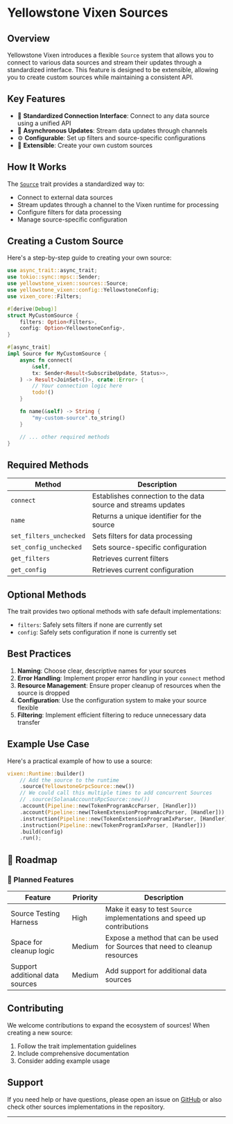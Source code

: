 # Yellowstone Vixen Sources

## Overview

Yellowstone Vixen introduces a flexible `Source` system that allows you to connect to various data sources and stream their updates through a standardized interface. This feature is designed to be extensible, allowing you to create custom sources while maintaining a consistent API.

## Key Features

- 🔌 **Standardized Connection Interface**: Connect to any data source using a unified API
- 📡 **Asynchronous Updates**: Stream data updates through channels
- ⚙️ **Configurable**: Set up filters and source-specific configurations
- 🔄 **Extensible**: Create your own custom sources

## How It Works

The [`Source`](https://github.com/rpcpool/yellowstone-vixen/blob/main/crates/runtime/src/sources.rs) trait provides a standardized way to:
- Connect to external data sources
- Stream updates through a channel to the Vixen runtime for processing
- Configure filters for data processing
- Manage source-specific configuration

## Creating a Custom Source

Here's a step-by-step guide to creating your own source:

```rust
use async_trait::async_trait;
use tokio::sync::mpsc::Sender;
use yellowstone_vixen::sources::Source;
use yellowstone_vixen::config::YellowstoneConfig;
use vixen_core::Filters;

#[derive(Debug)]
struct MyCustomSource {
    filters: Option<Filters>,
    config: Option<YellowstoneConfig>,
}

#[async_trait]
impl Source for MyCustomSource {
    async fn connect(
        &self,
        tx: Sender<Result<SubscribeUpdate, Status>>,
    ) -> Result<JoinSet<()>, crate::Error> {
        // Your connection logic here
        todo!()
    }

    fn name(&self) -> String {
        "my-custom-source".to_string()
    }

    // ... other required methods
}
```

## Required Methods

| Method | Description |
|--------|-------------|
| `connect` | Establishes connection to the data source and streams updates |
| `name` | Returns a unique identifier for the source |
| `set_filters_unchecked` | Sets filters for data processing |
| `set_config_unchecked` | Sets source-specific configuration |
| `get_filters` | Retrieves current filters |
| `get_config` | Retrieves current configuration |

## Optional Methods

The trait provides two optional methods with safe default implementations:

- `filters`: Safely sets filters if none are currently set
- `config`: Safely sets configuration if none is currently set

## Best Practices

1. **Naming**: Choose clear, descriptive names for your sources
2. **Error Handling**: Implement proper error handling in your `connect` method
3. **Resource Management**: Ensure proper cleanup of resources when the source is dropped
4. **Configuration**: Use the configuration system to make your source flexible
5. **Filtering**: Implement efficient filtering to reduce unnecessary data transfer

## Example Use Case

Here's a practical example of how to use a source:

```rust
vixen::Runtime::builder()
    // Add the source to the runtime
    .source(YellowstoneGrpcSource::new())
    // We could call this multiple times to add concurrent Sources
    // .source(SolanaAccountsRpcSource::new())
    .account(Pipeline::new(TokenProgramAccParser, [Handler]))
    .account(Pipeline::new(TokenExtensionProgramAccParser, [Handler]))
    .instruction(Pipeline::new(TokenExtensionProgramIxParser, [Handler]))
    .instruction(Pipeline::new(TokenProgramIxParser, [Handler]))
    .build(config)
    .run();
```

## 🔮 Roadmap

### 📅 Planned Features
| Feature | Priority | Description |
|---------|----------|-------------|
| Source Testing Harness | High | Make it easy to test `Source` implementations and speed up contributions |
| Space for cleanup logic | Medium | Expose a method that can be used for Sources that need to cleanup resources |
| Support additional data sources | Medium | Add support for additional data sources |



## Contributing

We welcome contributions to expand the ecosystem of sources! When creating a new source:

1. Follow the trait implementation guidelines
2. Include comprehensive documentation
3. Consider adding example usage

## Support

If you need help or have questions, please open an issue on [GitHub](https://github.com/rpcpool/yellowstone-vixen) or also check other sources implementations in the repository.

---
